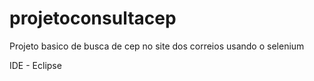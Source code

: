 # projetoconsultacep

Projeto basico de busca de cep no site dos correios usando o selenium

IDE - Eclipse
